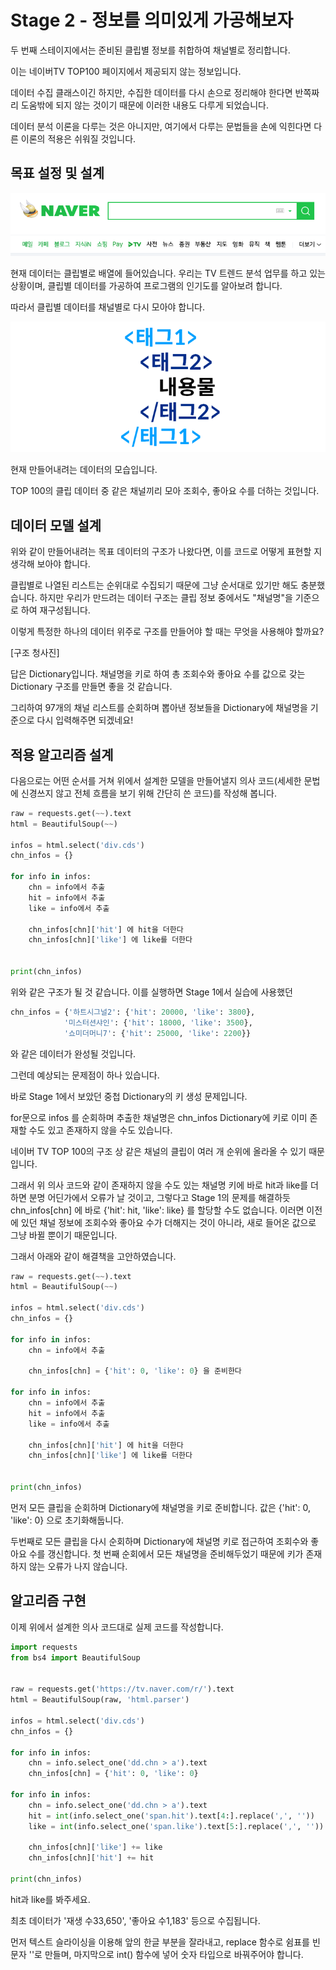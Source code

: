 # Stage 2 - 정보를 의미있게 가공해보자

두 번째 스테이지에서는 준비된 클립별 정보를 취합하여 채널별로 정리합니다.

이는 네이버TV TOP100 페이지에서 제공되지 않는 정보입니다.

데이터 수집 클래스이긴 하지만, 수집한 데이터를 다시 손으로 정리해야 한다면 반쪽짜리 도움밖에 되지 않는 것이기 때문에 이러한 내용도 다루게 되었습니다.

데이터 분석 이론을 다루는 것은 아니지만, 여기에서 다루는 문법들을 손에 익힌다면 다른 이론의 적용은 쉬워질 것입니다.

## 목표 설정 및 설계

![](../.gitbook/assets/image%20%2845%29.png)

현재 데이터는 클립별로 배열에 들어있습니다. 우리는 TV 트렌드 분석 업무를 하고 있는 상황이며, 클립별 데이터를 가공하여 프로그램의 인기도를 알아보려 합니다.

따라서 클립별 데이터를 채널별로 다시 모아야 합니다.

![](../.gitbook/assets/image%20%28106%29.png)

현재 만들어내려는 데이터의 모습입니다.

TOP 100의 클립 데이터 중 같은 채널끼리 모아 조회수, 좋아요 수를 더하는 것입니다.

## 데이터 모델 설계

위와 같이 만들어내려는 목표 데이터의 구조가 나왔다면, 이를 코드로 어떻게 표현할 지 생각해 보아야 합니다.

클립별로 나열된 리스트는 순위대로 수집되기 때문에 그냥 순서대로 있기만 해도 충분했습니다. 하지만 우리가 만드려는 데이터 구조는 클립 정보 중에서도 "채널명"을 기준으로 하여 재구성됩니다.

이렇게 특정한 하나의 데이터 위주로 구조를 만들어야 할 때는 무엇을 사용해야 할까요?

\[구조 청사진\]

답은 Dictionary입니다. 채널명을 키로 하여 총 조회수와 좋아요 수를 값으로 갖는 Dictionary 구조를 만들면 좋을 것 같습니다.

그리하여 97개의 채널 리스트를 순회하며 뽑아낸 정보들을 Dictionary에 채널명을 기준으로 다시 입력해주면 되겠네요!

## 적용 알고리즘 설계

다음으로는 어떤 순서를 거쳐 위에서 설계한 모델을 만들어낼지 의사 코드\(세세한 문법에 신경쓰지 않고 전체 흐름을 보기 위해 간단히 쓴 코드\)를 작성해 봅니다.

```python
raw = requests.get(~~).text
html = BeautifulSoup(~~)

infos = html.select('div.cds')
chn_infos = {}

for info in infos:
    chn = info에서 추출
    hit = info에서 추출
    like = info에서 추출

    chn_infos[chn]['hit'] 에 hit을 더한다
    chn_infos[chn]['like'] 에 like를 더한다


print(chn_infos)
```

위와 같은 구조가 될 것 같습니다. 이를 실행하면 Stage 1에서 실습에 사용했던

```python
chn_infos = {'하트시그널2': {'hit': 20000, 'like': 3800},
            '미스터션샤인': {'hit': 18000, 'like': 3500},
            '쇼미더머니7': {'hit': 25000, 'like': 2200}}
```

와 같은 데이터가 완성될 것입니다.

그런데 예상되는 문제점이 하나 있습니다.

바로 Stage 1에서 보았던 중첩 Dictionary의 키 생성 문제입니다.

for문으로 infos 를 순회하며 추출한 채널명은 chn\_infos Dictionary에 키로 이미 존재할 수도 있고 존재하지 않을 수도 있습니다.

네이버 TV TOP 100의 구조 상 같은 채널의 클립이 여러 개 순위에 올라올 수 있기 때문입니다.

그래서 위 의사 코드와 같이 존재하지 않을 수도 있는 채널명 키에 바로 hit과 like를 더하면 분명 어딘가에서 오류가 날 것이고, 그렇다고 Stage 1의 문제를 해결하듯 chn\_infos\[chn\] 에 바로 {'hit': hit, 'like': like} 를 할당할 수도 없습니다. 이러면 이전에 있던 채널 정보에 조회수와 좋아요 수가 더해지는 것이 아니라, 새로 들어온 값으로 그냥 바뀔 뿐이기 때문입니다.

그래서 아래와 같이 해결책을 고안하였습니다.

```python
raw = requests.get(~~).text
html = BeautifulSoup(~~)

infos = html.select('div.cds')
chn_infos = {}

for info in infos:
    chn = info에서 추출

    chn_infos[chn] = {'hit': 0, 'like': 0} 을 준비한다

for info in infos:
    chn = info에서 추출
    hit = info에서 추출
    like = info에서 추출

    chn_infos[chn]['hit'] 에 hit을 더한다
    chn_infos[chn]['like'] 에 like를 더한다


print(chn_infos)
```

먼저 모든 클립을 순회하며 Dictionary에 채널명을 키로 준비합니다. 값은 {'hit': 0, 'like': 0} 으로 초기화해둡니다.

두번째로 모든 클립을 다시 순회하며 Dictionary에 채널명 키로 접근하여 조회수와 좋아요 수를 갱신합니다. 첫 번째 순회에서 모든 채널명을 준비해두었기 때문에 키가 존재하지 않는 오류가 나지 않습니다.

## 알고리즘 구현

이제 위에서 설계한 의사 코드대로 실제 코드를 작성합니다.

```python
import requests
from bs4 import BeautifulSoup


raw = requests.get('https://tv.naver.com/r/').text
html = BeautifulSoup(raw, 'html.parser')

infos = html.select('div.cds')
chn_infos = {}

for info in infos:
    chn = info.select_one('dd.chn > a').text
    chn_infos[chn] = {'hit': 0, 'like': 0}

for info in infos:
    chn = info.select_one('dd.chn > a').text
    hit = int(info.select_one('span.hit').text[4:].replace(',', ''))
    like = int(info.select_one('span.like').text[5:].replace(',', ''))

    chn_infos[chn]['like'] += like
    chn_infos[chn]['hit'] += hit

print(chn_infos)
```

hit과 like를 봐주세요.

최초 데이터가 '재생 수33,650', '좋아요 수1,183' 등으로 수집됩니다.

먼저 텍스트 슬라이싱을 이용해 앞의 한글 부분을 잘라내고, replace 함수로 쉼표를 빈 문자 ''로 만들며, 마지막으로 int\(\) 함수에 넣어 숫자 타입으로 바꿔주어야 합니다.

